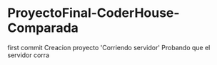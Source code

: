 # ProyectoFinal-CoderHouse-Comparada

first commit Creacion proyecto
'Corriendo servidor' Probando que el servidor corra
